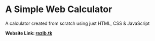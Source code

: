 # A Simple Web Calculator
<p>A calculator created from scratch using just HTML, CSS & JavaScript</p>
<b>Website Link: <a href="razib.tk">razib.tk</a> </b> 
